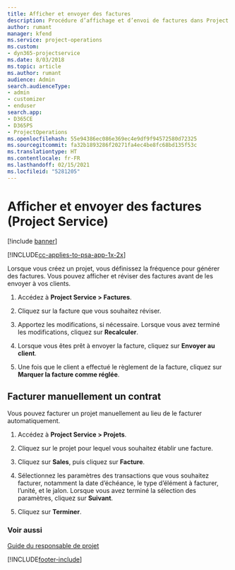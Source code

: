 ```yaml
---
title: Afficher et envoyer des factures
description: Procédure d’affichage et d’envoi de factures dans Project Service
author: rumant
manager: kfend
ms.service: project-operations
ms.custom:
- dyn365-projectservice
ms.date: 8/03/2018
ms.topic: article
ms.author: rumant
audience: Admin
search.audienceType:
- admin
- customizer
- enduser
search.app:
- D365CE
- D365PS
- ProjectOperations
ms.openlocfilehash: 55e94386ec086e369ec4e9df9f94572580d72325
ms.sourcegitcommit: fa32b1893286f20271fa4ec4be8fc68bd135f53c
ms.translationtype: HT
ms.contentlocale: fr-FR
ms.lasthandoff: 02/15/2021
ms.locfileid: "5281205"
---
```

# <a name="view-and-send-invoices-project-service"></a>Afficher et envoyer des factures (Project Service)

[!include [banner](../includes/psa-now-project-operations.md)]

[!INCLUDE[cc-applies-to-psa-app-1x-2x](../includes/cc-applies-to-psa-app-1x-2x.md)]

Lorsque vous créez un projet, vous définissez la fréquence pour générer des factures. Vous pouvez afficher et réviser des factures avant de les envoyer à vos clients.  
  
1.  Accédez à **Project Service > Factures**.  
  
2.  Cliquez sur la facture que vous souhaitez réviser.  
  
3.  Apportez les modifications, si nécessaire. Lorsque vous avez terminé les modifications, cliquez sur **Recalculer**.  
  
4.  Lorsque vous êtes prêt à envoyer la facture, cliquez sur **Envoyer au client**.  
  
5.  Une fois que le client a effectué le règlement de la facture, cliquez sur **Marquer la facture comme réglée**.  
  
## <a name="manually-invoice-a-contract"></a>Facturer manuellement un contrat  
 Vous pouvez facturer un projet manuellement au lieu de le facturer automatiquement.  
  
1.  Accédez à **Project Service > Projets**.  
  
2.  Cliquez sur le projet pour lequel vous souhaitez établir une facture.  
  
3.  Cliquez sur **Sales**, puis cliquez sur **Facture**.  
  
4.  Sélectionnez les paramètres des transactions que vous souhaitez facturer, notamment la date d’échéance, le type d’élément à facturer, l’unité, et le jalon. Lorsque vous avez terminé la sélection des paramètres, cliquez sur **Suivant**.  
  
5.  Cliquez sur **Terminer**.  
  
### <a name="see-also"></a>Voir aussi  
 [Guide du responsable de projet](../psa/project-manager-guide.md)


[!INCLUDE[footer-include](../includes/footer-banner.md)]